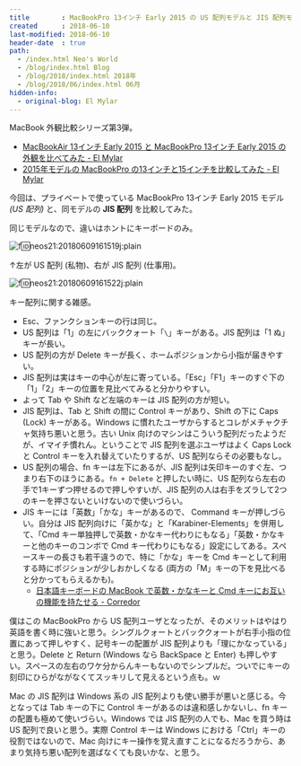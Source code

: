 ```yaml
---
title        : MacBookPro 13インチ Early 2015 の US 配列モデルと JIS 配列モデルを比べてみた
created      : 2018-06-10
last-modified: 2018-06-10
header-date  : true
path:
  - /index.html Neo's World
  - /blog/index.html Blog
  - /blog/2018/index.html 2018年
  - /blog/2018/06/index.html 06月
hidden-info:
  - original-blog: El Mylar
---
```


MacBook 外観比較シリーズ第3弾。

- [MacBookAir  13インチ Early 2015 と MacBookPro 13インチ Early 2015 の外観を比べてみた - El Mylar](http://neos21.hateblo.jp/entry/2017/11/26/120000)
- [2015年モデルの MacBookPro の13インチと15インチを比較してみた - El Mylar](http://neos21.hateblo.jp/entry/2018/06/09/165437)

今回は、プライベートで使っている MacBookPro 13インチ Early 2015 モデル _(US 配列)_ と、同モデルの __JIS 配列__ を比較してみた。

同じモデルなので、違いはホントにキーボードのみ。

![f:id:neos21:20180609161519j:plain](https://cdn-ak.f.st-hatena.com/images/fotolife/n/neos21/20180609/20180609161519.jpg "f:id:neos21:20180609161519j:plain")

↑左が US 配列 (私物)、右が JIS 配列 (仕事用)。

![f:id:neos21:20180609161522j:plain](https://cdn-ak.f.st-hatena.com/images/fotolife/n/neos21/20180609/20180609161522.jpg "f:id:neos21:20180609161522j:plain")

キー配列に関する雑感。

- Esc、ファンクションキーの行は同じ。
- US 配列は「1」の左にバッククォート「`\`」キーがある。JIS 配列は「1 ぬ」キーが長い。
- US 配列の方が Delete キーが長く、ホームポジションから小指が届きやすい。
- JIS 配列は実はキーの中心が左に寄っている。「Esc」「F1」キーのすぐ下の「1」「2」キーの位置を見比べてみると分かりやすい。
- よって Tab や Shift など左端のキーは JIS 配列の方が短い。
- JIS 配列は、Tab と Shift の間に Control キーがあり、Shift の下に Caps (Lock) キーがある。Windows に慣れたユーザからするとコレがメチャクチャ気持ち悪いと思う。古い Unix 向けのマシンはこういう配列だったようだが、イマイチ慣れん。ということで JIS 配列を選ぶユーザはよく Caps Lock と Control キーを入れ替えていたりするが、US 配列ならその必要もなし。
- US 配列の場合、fn キーは左下にあるが、JIS 配列は矢印キーのすぐ左、つまり右下のほうにある。`fn + Delete` と押したい時に、US 配列なら左右の手で1キーずつ押せるので押しやすいが、JIS 配列の人は右手をズラして2つのキーを押さないといけないので使いづらい。
- JIS キーには「英数」「かな」キーがあるので、 Command キーが押しづらい。自分は JIS 配列向けに「英かな」と「Karabiner-Elements」を併用して、「Cmd キー単独押しで英数・かなキー代わりにもなる」「英数・かなキーと他のキーのコンボで Cmd キー代わりにもなる」設定にしてある。スペースキーの長さも若干違うので、特に「かな」キーを Cmd キーとして利用する時にポジションが少しおかしくなる (両方の「M」キーの下を見比べると分かってもらえるかも)。
  - [日本語キーボードの MacBook で英数・かなキーと Cmd キーにお互いの機能を持たせる - Corredor](http://neos21.hatenablog.com/entry/2017/04/26/080000)

僕はこの MacBookPro から US 配列ユーザとなったが、そのメリットはやはり英語を書く時に強いと思う。シングルクォートとバッククォートが右手小指の位置にあって押しやすく、記号キーの配置が JIS 配列よりも「理にかなっている」と思う。Delete と Return (Windows なら BackSpace と Enter) も押しやすい。スペースの左右のワケ分からんキーもないのでシンプルだ。ついでにキーの刻印にひらがながなくてスッキリして見えるという点も。ｗ

Mac の JIS 配列は Windows 系の JIS 配列よりも使い勝手が悪いと感じる。今となっては Tab キーの下に Control キーがあるのは違和感しかないし、fn キーの配置も極めて使いづらい。Windows では JIS 配列の人でも、Mac を買う時は US 配列で良いと思う。実際 Control キーは Windows における「Ctrl」キーの役割ではないので、Mac 向けにキー操作を覚え直すことになるだろうから、あまり気持ち悪い配列を選ばなくても良いかな、と思う。
